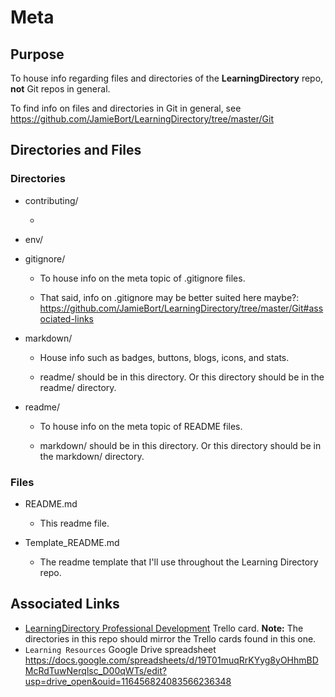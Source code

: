 # Meta

## Purpose

To house info regarding files and directories of the **LearningDirectory** repo, **not** Git repos in general.

To find info on files and directories in Git in general, see https://github.com/JamieBort/LearningDirectory/tree/master/Git

## Directories and Files

### Directories

- contributing/

  -

- env/

- gitignore/

  - To house info on the meta topic of .gitignore files.

  - That said, info on .gitignore may be better suited here maybe?: https://github.com/JamieBort/LearningDirectory/tree/master/Git#associated-links

- markdown/

  - House info such as badges, buttons, blogs, icons, and stats.

  - readme/ should be in this directory. Or this directory should be in the readme/ directory.

- readme/

  - To house info on the meta topic of README files.

  - markdown/ should be in this directory. Or this directory should be in the markdown/ directory.

### Files

- README.md

  - This readme file.

- Template_README.md

  - The readme template that I'll use throughout the Learning Directory repo.

## Associated Links

- [LearningDirectory Professional Development](https://trello.com/c/vx0oVl0e/237-learningdirectory-professional-development) Trello card.
  **Note:** The directories in this repo should mirror the Trello cards found in this one.
- `Learning Resources` Google Drive spreadsheet
  https://docs.google.com/spreadsheets/d/19T01muqRrKYyg8yOHhmBDMcRdTuwNerqlsc_D00qWTs/edit?usp=drive_open&ouid=116456824083566236348
